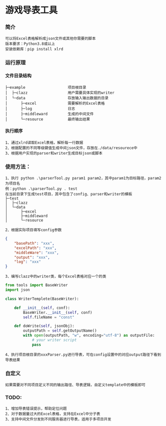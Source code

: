 # 游戏导表工具
### 简介
    可以将Excel表格解析成json文件或其他你需要的脚本
    版本要求：Python3.8或以上
    安装依赖库：pip install xlrd

### 运行原理
#### 文件目录结构
    ├─example                   项目根目录
    │  ├─clazz                  用户需要具体实现的writer
    │  └─data                   存放输入输出数据的目录
    │      ├─excel              需要解析的Excel表格
    │      ├─log                日志
    │      ├─middleward         生成的中间文件
    │      └─resource           最终输出结果

#### 执行顺序
    1、通过xlrd读取Excel表格，解析每一行数据
    2、根据配置的不同等级键值生成中间json文件，存放在./data/resourece中
    3、根据用户实现的parser和writer生成目标json或脚本

### 使用方法：
    1、执行 python .\parserTool.py param1 param2，其中param1为目标路径，param2为项目名
    例：python .\parserTool.py . test
    在当前目录下生成test项目，其中包含了config、parser和writer的模板
    ├─test
    │  ├─clazz
    │  └─data
    │      ├─excel
    │      ├─middleward
    │      └─resource

    2、根据实际项目填写config参数
```json
{
    "basePath": "xxx",
    "excelPath": "xxx",
    "middleWare": "xxx",
    "output": "xxx",
    "log": "xxx"
}
```

    3、编写clazz中的writer类，每个Excel表格对应一个的类
```python
from tools import BaseWriter
import json

class WriterTemplete(BaseWriter):

    def __init__(self, conf):
        BaseWriter.__init__(self, conf)
        self.fileName = "const"

    def doWrite(self, jsonObj):
        outputPath = self.getOutputName()
        with open(outputPath, "w", encoding="utf-8") as outputFile:
            # your writer script
            pass
```

    4、执行项目根目录的xxxParser.py进行导表，可在config设置中的对应output路径下看到导表结果

### 自定义
    如果需要对不同项目定义不同的输出路径、导表逻辑，自定义template中的模板即可

### TODO:
    1、增加导表错误提示，帮助定位问题
    2、对于数据量过大的Excel表格，支持在Excel中分子表
    3、支持中间文件分发到不同服务器进行导表，适用于多项目开发
